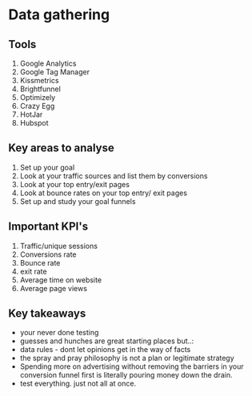 # Data gathering 

## Tools
1. Google Analytics
1. Google Tag Manager
1. Kissmetrics
1. Brightfunnel
1. Optimizely
1. Crazy Egg
1. HotJar
1. Hubspot

## Key areas to analyse
1. Set up your goal
2. Look at your traffic sources and list them by conversions
3. Look at your top entry/exit pages
4. Look at bounce rates on your top entry/ exit pages
5. Set up and study your goal funnels

## Important KPI's
1. Traffic/unique sessions
1. Conversions rate
1. Bounce rate
1. exit rate
1. Average time on website
1. Average page views

## Key takeaways
- your never done testing
- guesses and hunches are great starting places but..:
- data rules - dont let opinions get in the way of facts
- the spray and pray philosophy is not a plan or legitimate strategy
- Spending more on advertising without removing the barriers in your conversion funnel first is literally pouring money down the drain.
- test everything. just not all at once.
